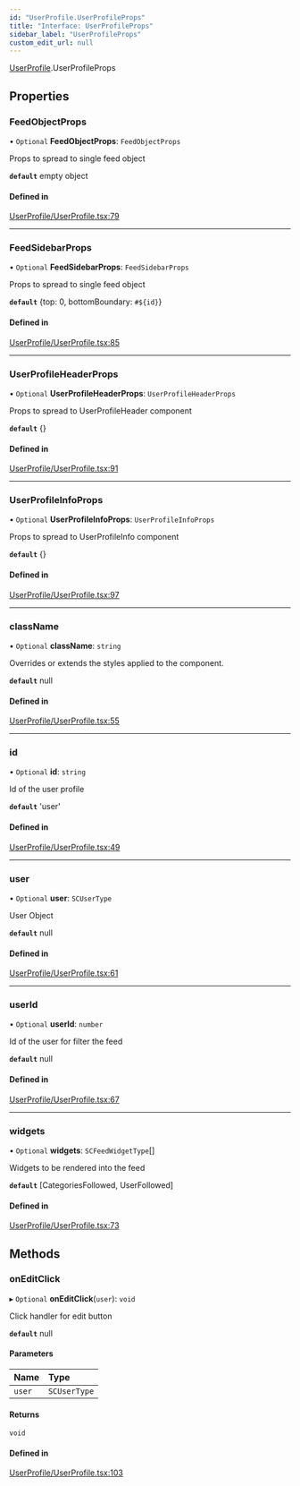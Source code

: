 ```yaml
---
id: "UserProfile.UserProfileProps"
title: "Interface: UserProfileProps"
sidebar_label: "UserProfileProps"
custom_edit_url: null
---
```


[UserProfile](../modules/UserProfile.md).UserProfileProps

## Properties

### FeedObjectProps

• `Optional` **FeedObjectProps**: `FeedObjectProps`

Props to spread to single feed object

**`default`** empty object

#### Defined in

[UserProfile/UserProfile.tsx:79](https://github.com/selfcommunity/community-ui/blob/a7bfc2b/packages/sc-templates/src/components/UserProfile/UserProfile.tsx#L79)

___

### FeedSidebarProps

• `Optional` **FeedSidebarProps**: `FeedSidebarProps`

Props to spread to single feed object

**`default`** {top: 0, bottomBoundary: `#${id}`}

#### Defined in

[UserProfile/UserProfile.tsx:85](https://github.com/selfcommunity/community-ui/blob/a7bfc2b/packages/sc-templates/src/components/UserProfile/UserProfile.tsx#L85)

___

### UserProfileHeaderProps

• `Optional` **UserProfileHeaderProps**: `UserProfileHeaderProps`

Props to spread to UserProfileHeader component

**`default`** {}

#### Defined in

[UserProfile/UserProfile.tsx:91](https://github.com/selfcommunity/community-ui/blob/a7bfc2b/packages/sc-templates/src/components/UserProfile/UserProfile.tsx#L91)

___

### UserProfileInfoProps

• `Optional` **UserProfileInfoProps**: `UserProfileInfoProps`

Props to spread to UserProfileInfo component

**`default`** {}

#### Defined in

[UserProfile/UserProfile.tsx:97](https://github.com/selfcommunity/community-ui/blob/a7bfc2b/packages/sc-templates/src/components/UserProfile/UserProfile.tsx#L97)

___

### className

• `Optional` **className**: `string`

Overrides or extends the styles applied to the component.

**`default`** null

#### Defined in

[UserProfile/UserProfile.tsx:55](https://github.com/selfcommunity/community-ui/blob/a7bfc2b/packages/sc-templates/src/components/UserProfile/UserProfile.tsx#L55)

___

### id

• `Optional` **id**: `string`

Id of the user profile

**`default`** 'user'

#### Defined in

[UserProfile/UserProfile.tsx:49](https://github.com/selfcommunity/community-ui/blob/a7bfc2b/packages/sc-templates/src/components/UserProfile/UserProfile.tsx#L49)

___

### user

• `Optional` **user**: `SCUserType`

User Object

**`default`** null

#### Defined in

[UserProfile/UserProfile.tsx:61](https://github.com/selfcommunity/community-ui/blob/a7bfc2b/packages/sc-templates/src/components/UserProfile/UserProfile.tsx#L61)

___

### userId

• `Optional` **userId**: `number`

Id of the user for filter the feed

**`default`** null

#### Defined in

[UserProfile/UserProfile.tsx:67](https://github.com/selfcommunity/community-ui/blob/a7bfc2b/packages/sc-templates/src/components/UserProfile/UserProfile.tsx#L67)

___

### widgets

• `Optional` **widgets**: `SCFeedWidgetType`[]

Widgets to be rendered into the feed

**`default`** [CategoriesFollowed, UserFollowed]

#### Defined in

[UserProfile/UserProfile.tsx:73](https://github.com/selfcommunity/community-ui/blob/a7bfc2b/packages/sc-templates/src/components/UserProfile/UserProfile.tsx#L73)

## Methods

### onEditClick

▸ `Optional` **onEditClick**(`user`): `void`

Click handler for edit button

**`default`** null

#### Parameters

| Name | Type |
| :------ | :------ |
| `user` | `SCUserType` |

#### Returns

`void`

#### Defined in

[UserProfile/UserProfile.tsx:103](https://github.com/selfcommunity/community-ui/blob/a7bfc2b/packages/sc-templates/src/components/UserProfile/UserProfile.tsx#L103)
